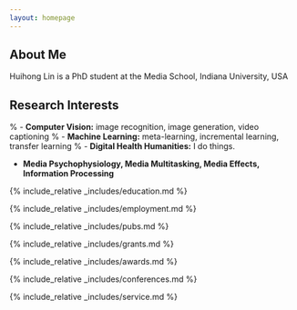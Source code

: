 ```yaml
---
layout: homepage
---
```


## About Me

Huihong Lin is a PhD student at the Media School, Indiana University, USA

## Research Interests

% - **Computer Vision:** image recognition, image generation, video captioning
% - **Machine Learning:** meta-learning, incremental learning, transfer learning
% - **Digital Health Humanities:** I do things.
- **Media Psychophysiology, Media Multitasking, Media Effects, Information Processing**

{% include_relative _includes/education.md %}

{% include_relative _includes/employment.md %}

{% include_relative _includes/pubs.md %}

<!--{% include_relative _includes/art.md %}--> <!-- you can escape this line if you don't have any art examples -->

{% include_relative _includes/grants.md %}

{% include_relative _includes/awards.md %}

{% include_relative _includes/conferences.md %}

{% include_relative _includes/service.md %}
